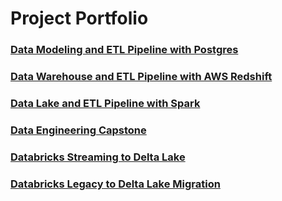 # Project Portfolio

### [Data Modeling and ETL Pipeline with Postgres](https://github.com/seunghyun-m-kim/portfolio/tree/master/Data%20Modeling%20with%20Postgres)

### [Data Warehouse and ETL Pipeline with AWS Redshift](https://github.com/seunghyun-m-kim/portfolio/tree/master/Data%20Warehouse)

### [Data Lake and ETL Pipeline with Spark](https://github.com/seunghyun-m-kim/portfolio/tree/master/Data%20Lake)

### [Data Engineering Capstone](https://github.com/seunghyun-m-kim/portfolio/tree/master/Data%20Engineering%20Capstone)

### [Databricks Streaming to Delta Lake](https://github.com/seunghyun-m-kim/portfolio/tree/master/Databricks%20Streaming)

### [Databricks Legacy to Delta Lake Migration](https://github.com/seunghyun-m-kim/portfolio/tree/master/Databricks_Legacy_Migration)
